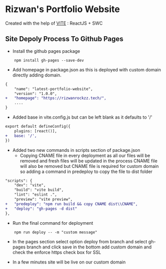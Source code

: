 # Rizwan's Portfolio Website

Created with the help of [VITE](https://vite.dev/guide/) : ReactJS + SWC

## Site Depoly Process To Github Pages

- Install the github pages package

```shell
    npm install gh-pages --save-dev
```

- Add homepage in package.json as this is deployed with custom domain directly adding domain.

```diff
{
    "name": "latest-portfolio-website",
    "version": "1.0.0",
+   "homepage": "https://rizwanrockzz.tech/",
    ....
}
```

- Added base in vite.config.js but can be left blank as it defaults to '/'

```diff
export default defineConfig({
    plugins: [react()],
+   base: '/',
})
```

- Added two new commands in scripts section of package.json
    - Copying CNAME file in every deployment as all our files will be removed and fresh files will be updated in the process CNAME file will also be removed but CNAME file is required for custom domain so adding a command in predeploy to copy the file to dist folder

```diff
"scripts": {
    "dev": "vite",
    "build": "vite build",
    "lint": "eslint .",
    "preview": "vite preview",
+   "predeploy": "npm run build && copy CNAME dist\\CNAME",
+   "deploy": "gh-pages -d dist"
},
```

- Run the final command for deployment

```shell
    npm run deploy -- -m "custom message"
```

- In the pages section select option deploy from branch and select gh-pages branch and click save in the bottom add custom domain and check the enforce https check box for SSL

- In a few minutes site will be live on our custom domain